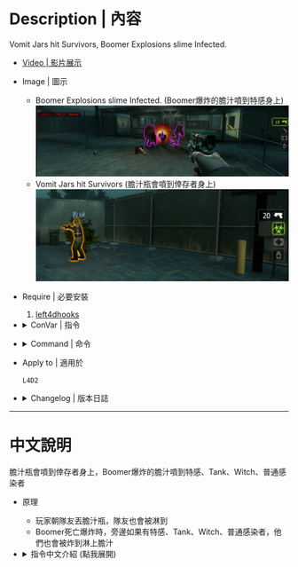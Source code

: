 # Description | 內容
Vomit Jars hit Survivors, Boomer Explosions slime Infected.

* [Video | 影片展示](https://youtu.be/jdkrz0vJoXo)

* Image | 圖示
    * Boomer Explosions slime Infected. (Boomer爆炸的膽汁噴到特感身上)
    <br/>![l4d2_biletheworld_1](image/l4d2_biletheworld_1.jpg)
    * Vomit Jars hit Survivors (膽汁瓶會噴到倖存者身上)
    <br/>![l4d2_biletheworld_2](image/l4d2_biletheworld_2.jpg)

* Require | 必要安裝
    1. [left4dhooks](https://forums.alliedmods.net/showthread.php?t=321696)

* <details><summary>ConVar | 指令</summary>

    * cfg/sourcemod/l4d2_biletheworld.cfg
        ```php
        // 0=Plugin off, 1=Plugin on.
        l4d2_biletheworld_enable "1"

        // Turn on Bile the World on Boomer Death to, 1=Common Infected, 2=S.I., 4=Witch, 8=Tank. Add numbers together (0=Disabe, 15=All)
        l4d2_biletheworld_boomer_death_apply "15"

        // Bile Range on Boomer Death.
        l4d2_biletheworld_boomer_death_radius "250"

        // If 1, Turn on Bile the World on Vomit Jar to self.
        l4d2_biletheworld_vomit_jar_self "1"

        // If 1, Turn on Bile the World on Vomit Jar to teammate.
        l4d2_biletheworld_vomit_jar_teammate "1"

        // Bile Range on Vomit Jar.
        l4d2_biletheworld_vomit_jar_radius "150"

        // How much hp reduce, if player throws Vomit Jar to survivors. (0=off)
        l4d2_biletheworld_vomit_teammate_hp "30"
        ```
</details>

* <details><summary>Command | 命令</summary>

    None
</details>

* Apply to | 適用於
    ```
    L4D2
    ```

* <details><summary>Changelog | 版本日誌</summary>

    ```php
    //AtomicStryker @ 2010-2017
    //HarryPotter @ 2022-2024
    ```
    * v1.0h (2024-2-24)
        * Update Cvars

    * v1.3.1 (2022-12-27)
        * [AlliedModder Post](https://forums.alliedmods.net/showpost.php?p=2771151&postcount=124)
        * Remake code
        * Remove gamedata
        * If player throws Vomit Jar to teammate, reduce his hp :D

    * v1.0.7
        * [Original Request by AtomicStryker](https://forums.alliedmods.net/showthread.php?t=132264)
</details>

- - - -
# 中文說明
膽汁瓶會噴到倖存者身上，Boomer爆炸的膽汁噴到特感、Tank、Witch、普通感染者

* 原理
    * 玩家朝隊友丟膽汁瓶，隊友也會被淋到
    * Boomer死亡爆炸時，旁邊如果有特感、Tank、Witch、普通感染者，他們也會被炸到淋上膽汁

* <details><summary>指令中文介紹 (點我展開)</summary>

    * cfg/sourcemod/l4d2_biletheworld.cfg
        ```php
        // 0=關閉插件, 1=啟動插件
        l4d2_biletheworld_enable "1"

        //　Boomer死亡的膽汁影響對象, 1=普通感染者, 2=特感, 4=Witch, 8=Tank. 請將數字相加起來 (0=關閉, 15=全部)
        l4d2_biletheworld_boomer_death_apply "15"

        // Boomer死亡的膽汁影響範圍
        l4d2_biletheworld_boomer_death_radius "250"

        // 為1時，自己丟的膽汁瓶也會被淋到
        l4d2_biletheworld_vomit_jar_self "1"

        // 為1時，朝隊友丟膽汁瓶，隊友也會被淋到
        l4d2_biletheworld_vomit_jar_teammate "1"

        // 膽汁瓶的膽汁影響範圍
        l4d2_biletheworld_vomit_jar_radius "150"

        // 如果玩家朝隊友丟膽汁瓶，丟膽汁瓶的玩家會受到懲罰減少HP，可設置扣除的HP數值 (0=關閉這項功能)
        l4d2_biletheworld_vomit_teammate_hp "30"
        ```
</details>


